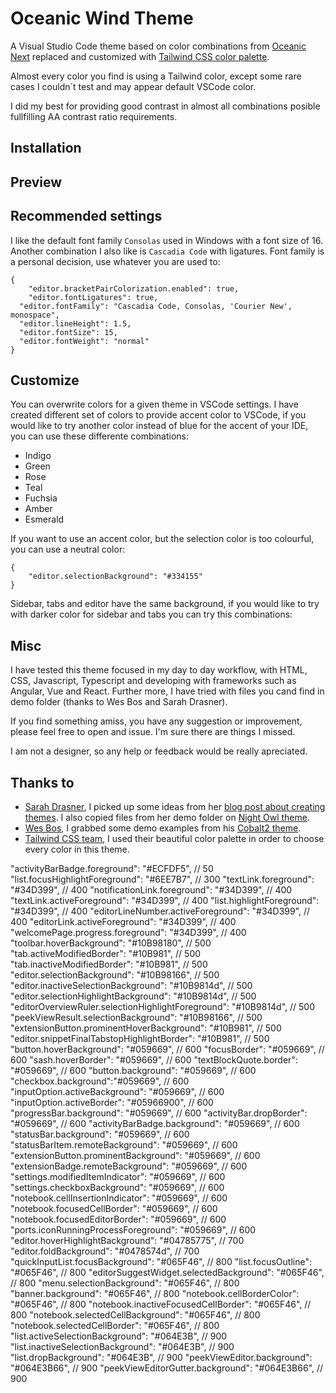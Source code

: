 # Oceanic Wind Theme

A Visual Studio Code theme based on color combinations from [Oceanic Next](https://github.com/voronianski/oceanic-next-color-scheme) replaced and customized with [Tailwind CSS color palette](https://tailwindcss.com/docs/customizing-colors).

Almost every color you find is using a Tailwind color, except some rare cases I couldn´t test and may appear default VSCode color.

I did my best for providing good contrast in almost all combinations posible fullfilling AA contrast ratio requirements.

## Installation
## Preview

## Recommended settings
I like the default font family `Consolas` used in Windows with a font size of 16. Another combination I also like is `Cascadia Code` with ligatures. Font family is a personal decision, use whatever you are used to:
````
{
	"editor.bracketPairColorization.enabled": true,
	"editor.fontLigatures": true,
  "editor.fontFamily": "Cascadia Code, Consolas, 'Courier New', monospace",
  "editor.lineHeight": 1.5,
  "editor.fontSize": 15,
  "editor.fontWeight": "normal"
}
````

## Customize
You can overwrite colors for a given theme in VSCode settings. I have created different set of colors to provide accent color to VSCode, if you would like to try another color instead of blue for the accent of your IDE, you can use these differente combinations:
- Indigo
- Green
- Rose
- Teal
- Fuchsia
- Amber
- Esmerald

If you want to use an accent color, but the selection color is too colourful, you can use a neutral color:
````
{
	"editor.selectionBackground": "#334155"
}
````
Sidebar, tabs and editor have the same background, if you would like to try with darker color for sidebar and tabs you can try this combinations:

## Misc
I have tested this theme focused in my day to day workflow, with HTML, CSS, Javascript, Typescript and developing with frameworks such as Angular, Vue and React. Further more, I have tried with files you cand find in demo folder (thanks to Wes Bos and Sarah Drasner).

If you find something amiss, you have any suggestion or improvement, please feel free to open and issue. I'm sure there are things I missed.

I am not a designer, so any help or feedback would be really apreciated.
## Thanks to
- [Sarah Drasner](https://twitter.com/sarah_edo), I picked up some ideas from her [blog post about creating themes](https://css-tricks.com/creating-a-vs-code-theme/). I also copied files from her demo folder on [Night Owl theme](https://github.com/sdras/night-owl-vscode-theme).
- [Wes Bos](https://twitter.com/wesbos), I grabbed some demo examples from his [Cobalt2 theme](https://github.com/wesbos/cobalt2-vscode).
- [Tailwind CSS team](https://twitter.com/tailwindcss), I used their beautiful color palette in order to choose every color in this theme.

"activityBarBadge.foreground": "#ECFDF5", // 50
"list.focusHighlightForeground": "#6EE7B7", // 300
"textLink.foreground": "#34D399", // 400
"notificationLink.foreground": "#34D399", // 400
"textLink.activeForeground": "#34D399", // 400
"list.highlightForeground": "#34D399", // 400
"editorLineNumber.activeForeground": "#34D399", // 400
"editorLink.activeForeground": "#34D399", // 400
"welcomePage.progress.foreground": "#34D399", // 400
"toolbar.hoverBackground": "#10B98180", // 500
"tab.activeModifiedBorder": "#10B981", // 500
"tab.inactiveModifiedBorder": "#10B981", // 500
"editor.selectionBackground": "#10B98166", // 500
"editor.inactiveSelectionBackground": "#10B9814d", // 500
"editor.selectionHighlightBackground": "#10B9814d", // 500
"editorOverviewRuler.selectionHighlightForeground": "#10B9814d", // 500
"peekViewResult.selectionBackground": "#10B98166", // 500
"extensionButton.prominentHoverBackground": "#10B981", // 500
"editor.snippetFinalTabstopHighlightBorder": "#10B981", // 500
"button.hoverBackground": "#059669", // 600
"focusBorder": "#059669", // 600
"sash.hoverBorder": "#059669", // 600
"textBlockQuote.border": "#059669", // 600
"button.background": "#059669", // 600
"checkbox.background":"#059669", // 600
"inputOption.activeBackground": "#059669", // 600
"inputOption.activeBorder": "#05966900", // 600
"progressBar.background": "#059669", // 600
"activityBar.dropBorder": "#059669", // 600
"activityBarBadge.background": "#059669", // 600
"statusBar.background": "#059669", // 600
"statusBarItem.remoteBackground": "#059669", // 600
"extensionButton.prominentBackground": "#059669", // 600
"extensionBadge.remoteBackground": "#059669", // 600
"settings.modifiedItemIndicator": "#059669", // 600
"settings.checkboxBackground": "#059669", // 600
"notebook.cellInsertionIndicator": "#059669", // 600
"notebook.focusedCellBorder": "#059669", // 600
"notebook.focusedEditorBorder": "#059669", // 600
"ports.iconRunningProcessForeground": "#059669", // 600
"editor.hoverHighlightBackground": "#04785775", // 700
"editor.foldBackground": "#0478574d", // 700
"quickInputList.focusBackground": "#065F46", // 800
"list.focusOutline": "#065F46", // 800
"editorSuggestWidget.selectedBackground": "#065F46", // 800
"menu.selectionBackground": "#065F46", // 800
"banner.background": "#065F46", // 800
"notebook.cellBorderColor": "#065F46", // 800
"notebook.inactiveFocusedCellBorder": "#065F46", // 800
"notebook.selectedCellBackground": "#065F46", // 800
"notebook.selectedCellBorder": "#065F46", // 800
"list.activeSelectionBackground": "#064E3B", // 900
"list.inactiveSelectionBackground": "#064E3B", // 900
"list.dropBackground": "#064E3B", // 900
"peekViewEditor.background": "#064E3B66", // 900
"peekViewEditorGutter.background": "#064E3B66", // 900
